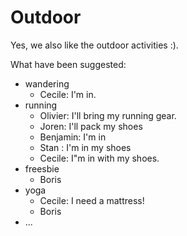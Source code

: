 # Outdoor

Yes, we also like the outdoor activities :).

What have been suggested:

* wandering
  * Cecile: I'm in.
* running
  * Olivier: I'll bring my running gear.
  * Joren: I'll pack my shoes
  * Benjamin: I'm in
  * Stan : I'm in my shoes
  * Cecile: I"m in with my shoes.
* freesbie
  * Boris
* yoga
  * Cecile: I need a mattress!
  * Boris
* ...
